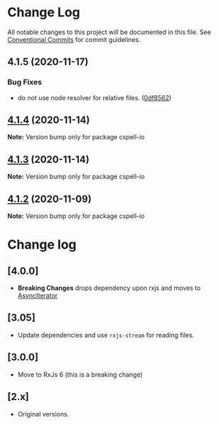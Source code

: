 # Change Log

All notable changes to this project will be documented in this file.
See [Conventional Commits](https://conventionalcommits.org) for commit guidelines.

## 4.1.5 (2020-11-17)

### Bug Fixes

-   do not use node resolver for relative files. ([0df8562](https://github.com/streetsidesoftware/cspell/commit/0df85625da5b667f5817fc710b44fa74b636d9a1))

## [4.1.4](https://github.com/streetsidesoftware/cspell/compare/cspell-io@4.1.3...cspell-io@4.1.4) (2020-11-14)

**Note:** Version bump only for package cspell-io

## [4.1.3](https://github.com/streetsidesoftware/cspell/compare/cspell-io@4.1.2...cspell-io@4.1.3) (2020-11-14)

**Note:** Version bump only for package cspell-io

## [4.1.2](https://github.com/streetsidesoftware/cspell/compare/cspell-io@4.1.1...cspell-io@4.1.2) (2020-11-09)

**Note:** Version bump only for package cspell-io

# Change log

## [4.0.0]

-   **Breaking Changes** drops dependency upon rxjs and moves to [AsyncIterator](https://developer.mozilla.org/en-US/docs/Web/JavaScript/Reference/Global_Objects/Symbol/asyncIterator)

## [3.05]

-   Update dependencies and use `rxjs-stream` for reading files.

## [3.0.0]

-   Move to RxJs 6 (this is a breaking change)

## [2.x]

-   Original versions.
